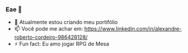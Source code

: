 ### Eae 👋
- 🔭 Atualmente estou criando meu portifólio
- 📫 Você pode me achar em: https://www.linkedin.com/in/alexandre-roberto-cordeiro-986428128/
- ⚡ Fun fact: Eu amo jogar RPG de Mesa

